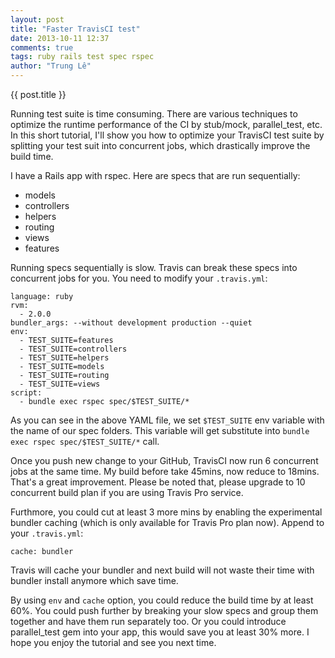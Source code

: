 ```yaml
---
layout: post
title: "Faster TravisCI test"
date: 2013-10-11 12:37
comments: true
tags: ruby rails test spec rspec
author: "Trung Lê"
---
```


{{ post.title }}

Running test suite is time consuming. There are various techniques to optimize the runtime performance of the CI by stub/mock, parallel_test, etc. In this short tutorial, I'll show you how to optimize your TravisCI test suite by splitting your test suit into concurrent jobs, which drastically improve the build time.

<!--more-->

I have a Rails app with rspec. Here are specs that are run sequentially:

* models
* controllers
* helpers
* routing
* views
* features

Running specs sequentially is slow. Travis can break these specs into concurrent jobs for you. You need to modify your `.travis.yml`:

```
language: ruby
rvm:
  - 2.0.0
bundler_args: --without development production --quiet
env:
  - TEST_SUITE=features
  - TEST_SUITE=controllers
  - TEST_SUITE=helpers
  - TEST_SUITE=models
  - TEST_SUITE=routing
  - TEST_SUITE=views
script:
  - bundle exec rspec spec/$TEST_SUITE/*
```

As you can see in the above YAML file, we set `$TEST_SUITE` env variable with the name of our spec folders. This variable will get substitute into `bundle exec rspec spec/$TEST_SUITE/*` call.

Once you push new change to your GitHub, TravisCI now run 6 concurrent jobs at the same time. My build before take 45mins, now reduce to 18mins. That's a great improvement. Please be noted that, please upgrade to 10 concurrent build plan if you are using Travis Pro service.

Furthmore, you could cut at least 3 more mins by enabling the experimental bundler caching (which is only available for Travis Pro plan now). Append to your `.travis.yml`:

```
cache: bundler
```

Travis will cache your bundler and next build will not waste their time with bundler install anymore which save time.

By using `env` and `cache` option, you could reduce the build time by at least 60%. You could push further by breaking your slow specs and group them together and have them run separately too. Or you could introduce parallel_test gem into your app, this would save you at least 30% more. I hope you enjoy the tutorial and see you next time.
